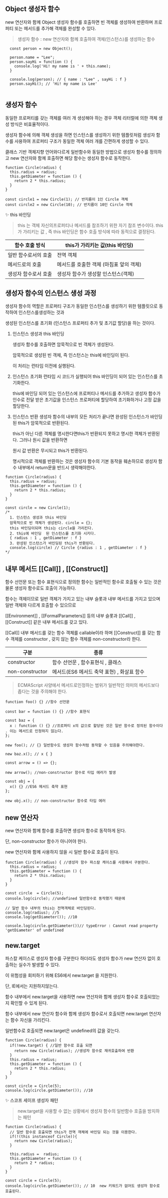 ## Object 생성자 함수
new 연산자와 함께 Object 생성자 함수를 호출하면 빈 객체를 생성하여 반환하며 프로퍼티 또는 메서드를 추가해 객체를 완성할 수 있다.
> 생성자 함수 : new 연산자와 함께 호출하여 객체(인스턴스)를 생성하는 함수
```
  const person = new Object();

  person.name = "Lee";
  person.sayHi = function () {
    console.log('Hi! my name is ' + this.name);
  }

  console.log(person); // { name : "Lee" , sayHi : f }
  person.sayHi(); // 'Hi! my name is Lee'
 
```

## 생성자 함수
동일한 프로퍼티를 갖는 객체를 여러 개 생성해야 하는 경우 객체 리터럴에 의한 객체 생성 방식은 비효율적이다.

생성자 함수에 의해 객체 생성을 하면 인스턴스를 생성하기 위한 템플릿처럼 생성자 함수를 사용하여 프로퍼티 구조가 동일한 객체 여러 개를 간편하게 생성할 수 있다.  

클래스 기반 객체지향 언어와다르게 일반함수와 동일한 방법으로 생성자 함수를 정의하고 new 연산자와 함께 호출하면 해당 함수는 생성자 함수로 동작한다.

```
function Circle(radius) {
  this.radius = radius;
  this.getDiameter = function () {
    return 2 * this.radius;
  }
}

const circle1 = new Circle(1); // 반지름이 1인 Circle 객체
const circle2 = new Circle(10); // 반지름이 10인 Circle 객체
```

✨ this 바인딩
> this 는 객체 자신의프로퍼티나 메서드를 참조하기 위한 자기 참조 변수이다. this가 가리키는 값 ,
  즉 this 바인딩은 함수 호출 방식에 따라 동적으로 결정된다.

| 함수 호출 방식 | this가 가리키는 값(this 바인딩) |
| --- | --- |
| 일반 함수로서의 호출 | 전역 객체 |
| 메서드로의 호출 | 메서드를 호출한 객체 (마침표 앞의 객체) |
| 생성자 함수로서 호출 | 생성자 함수가 생성할 인스턴스(객체) | 


## 생성자 함수의 인스턴스 생성 과정
생성자 함수의 역할은 프로퍼티 구조가 동일한 인스턴스를 생성하기 위한 템플릿으로 동작하여 인스턴스를생성하는 것과

생성된 인스턴스를 초기화 (인스턴스 프로퍼티 추가 및 초기값 할당)을 하는 것이다.
1. 인스턴스 생성과 this 바인딩
   
   생성자 함수를 호출하면 암묵적으로 빈 객체가 생성된다.

   암묵적으로 생성된 빈 객체, 즉 인스턴스는 this에 바인딩이 된다.
   
   이 처리는 런타임 이전에 실행된다.
   
2. 인스턴스 초기화
   런타임 시 코드가 실행되어 this 바인딩이 되어 있는 인스턴스를 초기화한다.

   this에 바인딩 되어 있는 인스턴스에 프로퍼티나 메서드를 추가하고 생성자 함수가 인수로 전달 받은 초기값을 인스턴스 프로퍼티에 할당하여 초기화하거나 고정 값을 할당한다.

3. 인스턴스 반환
   생성자 함수의 내부의 모든 처리가 끝나면 완성된 인스턴스가 바인딩된 this가 암묵적으로 반환된다.

   this가 아닌 다른 객체를 명시한다면this가 반환되지 못하고 명시한 객체가 반환된다. 그러나 원시 값을 반환하면

   원시 값 반환은 무시되고 this가 반환된다.

   명시적으로 객체를 반환하는 것은 생성자 함수의 기본 동작을 훼손하므로 생성자 함수 내부에서 return문을 반드시 생략해야한다.

```
function Circle(radius) {
  this.radius = radius;
  this.getDiameter = function () {
    return 2 * this.radius;
  }
}

const circle = new Circle(1);
/*
  1. 인스턴스 생성과 this 바인딩
  암묵적으로 빈 객체가 생성된다. circle = {};
  this 바인딩이되며 this는 circle을 가리킨다.
  2. this에 바인딩  된 인스턴스를 초기화 시키다.
  { radius : 1 , getDiameter : f }
  3. 완성된 인스턴스가 바인딩된 this가 반환된다.
  console.log(circle) // Circle {radius : 1 , getDiameter : f }
*/

```

## 내부 메서드 [[Call]] , [[Construct]]
함수 선언문 또는 함수 표현식으로 정의한 함수는 일반적인 함수로 호출될 수 있는 것은 물론 생성자 함수로도 호출이 가능하다.

함수는 객체이므로 일반 객체가 가지고 있는 내부 슬롯과 내부 메서드를 가지고 있으며 일반 객체와 다르게 호출할 수 있으므로

[[Environment]] , [[FormalParameters]] 등의 내부 슬롯과 [[Call]] , [[Construct]] 같은 내부 메서드를 갖고 있다. 

[[Call]] 내부 메서드를 갖는 함수 객체를 callable이라 하며 
[[Construct]] 를 갖는 함수 객체를 constructor , 갖지 않는 함수 객체를 non-constructor라 한다.

| 구분 | 종류 | 
|---|---|
| constructor | 함수 선언문 , 함수표현식 , 클래스 |
| non-constructor | 메서드(ES6 메서드 축약 표현) , 화살표 함수 |

> ECMAScript 사양에서 메서드로인정하는 범위가 일반적인 의미의 메서드보다 좁다는 것을 주의해야 한다.

```
function foo() {} //함수 선언문

const bar = function () {} //함수 표현식

const baz = {
  x : function () {} //프로퍼티 x의 값으로 할당된 것은 일반 함수로 정의된 함수이다 . 이는 메서드로 인정하지 않는다.  
};

new foo(); // {} 일반함수도 생성자 함수처럼 동작할 수 있음을 주의해야한다.
  
new baz.x(); // x { }

const arrow = () => {};

new arrow(); //non-constructor 함수로 타입 에러가 발생

const obj = {
  x() {} //ES6 메서드 축약 표현
};

new obj.x(); // non-constructor 함수로 타입 에러
```

## new 연산자
new 연산자와 함께 함수를 호출하면 생성자 함수로 동작하게 된다.

단, non-constructor 함수가 아니어야 한다.

new 연산자와 함께 사용하지 않을 시 일반 함수로 호출이 된다.

```
function Circle(radius) { //생성자 함수 파스칼 케이스를 사용해서 구분한다.
  this.radius = radius;
  this.getDiameter = function () {
    return 2 * this.radius;
  }
}

const circle  = Circle(5);
console.log(circle); //undefined 일반함수로 동작했기 때문에

// 일반 함수 내부의 this는 전역객체로 바인딩된다.
console.log(radius); //5
console.log(getDiameter()); //10

console.log(circle.getDiameter())// typeError : Cannot read property 'getDiameter' of undefined

```

## new.target
파스칼 케이스로 생성자 함수를 구분한다 하더라도 생성자 함수가 new 연산자 없이 호출하는 실수가 발생할 수 있다.

이 위험성을 회피하기 위해 ES6에서 new.target 을 지원한다.

단, IE에서는 지원하지않는다.

함수 내부에서 new.target을 사용하면 new 연산자와 함께 생성자 함수로 호출되었는지 확인할 수 있게 된다.

함수 내부에서 new 연산자 함수와 함께 생성자 함수로서 호출되면 new.target 연산자는 함수 자신을 가리킨다.

일반함수로 호출되면 new.target은 undefined의 값을 갖는다.

```
function Circle(radius) {
  if(!new.target) { //일반 함수로 호출 되면
    return new Circle(radius); //생성자 함수로 재귀호출하여 반환
  }
  this.radius = radius;
  this.getDiameter = function () {
    return 2 * this.radius;
  }
}

const circle = Circle(5);
console.log(circle.getDiameter()); //10 
```

✨ 스코프 세이프 생성자 패턴
> new.target을 사용할 수 없는 상황에서 생성자 함수의 일반함수 호출을 방지하는 패턴
```
function Circle(radius) {
  // 일반 함수로 호출되면 this가 전역 객체에 바인딩 되는 것을 이용한다.
  if(!(this instanceof Circle)){
    return new Circle(radius);
  }

  this.radius =  radius;
  this.getDiameter = function () {
    return 2 * radius;
  }
}

const circle = Circle(5);
console.log(circle.getDiameter()); // 10  new 키워드가 없어도 생성자 함수로 호출된다.

```   
